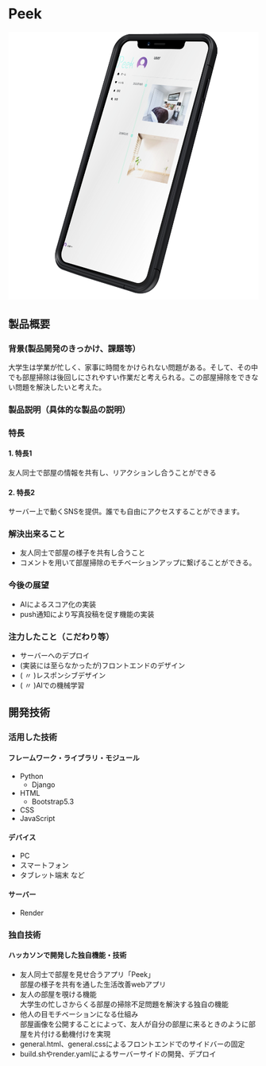 # Peek

![PrototypeImage](./peek/static/img/prototype.png)

## 製品概要

### 背景(製品開発のきっかけ、課題等）
大学生は学業が忙しく、家事に時間をかけられない問題がある。そして、その中でも部屋掃除は後回しにされやすい作業だと考えられる。この部屋掃除をできない問題を解決したいと考えた。
### 製品説明（具体的な製品の説明）

### 特長
#### 1. 特長1
友人同士で部屋の情報を共有し、リアクションし合うことができる
#### 2. 特長2
サーバー上で動くSNSを提供。誰でも自由にアクセスすることができます。


### 解決出来ること
* 友人同士で部屋の様子を共有し合うこと
* コメントを用いて部屋掃除のモチベーションアップに繋げることができる。
### 今後の展望
* AIによるスコア化の実装
* push通知により写真投稿を促す機能の実装
### 注力したこと（こだわり等）
* サーバーへのデプロイ
* (実装には至らなかったが)フロントエンドのデザイン
* (         〃        )レスポンシブデザイン
* (         〃        )AIでの機械学習

## 開発技術
### 活用した技術

#### フレームワーク・ライブラリ・モジュール
* Python
    * Django
* HTML
    * Bootstrap5.3
* CSS
* JavaScript

#### デバイス
* PC
* スマートフォン
* タブレット端末
など

#### サーバー
* Render

### 独自技術
#### ハッカソンで開発した独自機能・技術
* 友人同士で部屋を見せ合うアプリ「Peek」\
部屋の様子を共有を通した生活改善webアプリ
* 友人の部屋を覗ける機能 \
大学生の忙しさからくる部屋の掃除不足問題を解決する独自の機能
* 他人の目モチベーションになる仕組み \
部屋画像を公開することによって、友人が自分の部屋に来るときのように部屋を片付ける動機付けを実現
* general.html、general.cssによるフロントエンドでのサイドバーの固定
* build.shやrender.yamlによるサーバーサイドの開発、デプロイ
